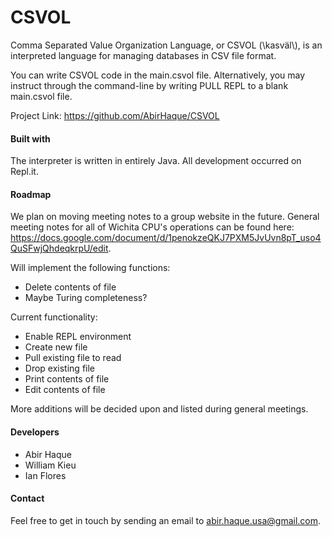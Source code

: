 # CSVOL
Comma Separated Value Organization Language, or CSVOL (\kasväl\\), is an interpreted language for managing databases in CSV file format.

You can write CSVOL code in the main.csvol file. Alternatively, you may instruct through the command-line by writing PULL REPL to a blank main.csvol file.

Project Link: https://github.com/AbirHaque/CSVOL

#### Built with
The interpreter is written in entirely Java. All development occurred on Repl.it.

#### Roadmap
We plan on moving meeting notes to a group website in the future. General meeting notes for all of Wichita CPU's operations can be found here: https://docs.google.com/document/d/1penokzeQKJ7PXM5JvUvn8pT_uso4QuSFwjQhdeqkrpU/edit.

Will implement the following functions:
- Delete contents of file
- Maybe Turing completeness?

Current functionality:
- Enable REPL environment
- Create new file
- Pull existing file to read
- Drop existing file
- Print contents of file
- Edit contents of file

More additions will be decided upon and listed during general meetings.

#### Developers
- Abir Haque
- William Kieu
- Ian Flores

#### Contact
Feel free to get in touch by sending an email to abir.haque.usa@gmail.com.